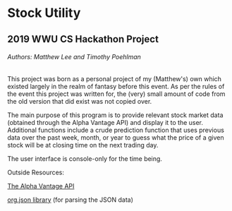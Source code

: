 # Stock Utility
## 2019 WWU CS Hackathon Project

###### Authors: Matthew Lee and Timothy Poehlman


This project was born as a personal project of my (Matthew's) own which existed largely in the realm of fantasy before this event. As per the rules of the event this project was written for, the (very) small amount of code from the old version that did exist was not copied over.
 
 The main purpose of this program is to provide relevant stock market data (obtained through the Alpha Vantage API) and display it to the user. Additional functions include a crude prediction function that uses previous data over the past week, month, or year to guess what the price of a given stock will be at closing time on the next trading day.

The user interface is console-only for the time being.

 Outside Resources:
 
 [The Alpha Vantage API](Alphavantage.co)
 
 [org.json library](https://github.com/stleary/JSON-java) (for parsing the JSON data) 
